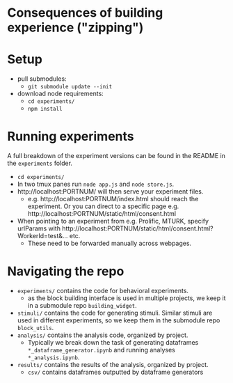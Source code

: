 # Consequences of building experience ("zipping")


# Setup
- pull submodules:
  - `git submodule update --init`
- download node requirements:
  - `cd experiments/`
  - `npm install`


# Running experiments
A full breakdown of the experiment versions can be found in the README in the `experiments` folder.

- `cd experiments/`
- In two tmux panes run `node app.js` and `node store.js`.
- http://localhost:PORTNUM/ will then serve your experiment files.
  - e.g. http://localhost:PORTNUM/index.html should reach the experiment. Or you can direct to a specific page e.g. http://localhost:PORTNUM/static/html/consent.html
- When pointing to an experiment from e.g. Prolific, MTURK, specify urlParams with http://localhost:PORTNUM/static/html/consent.html?WorkerId=test&... etc.
  - These need to be forwarded manually across webpages. 



# Navigating the repo
- `experiments/` contains the code for behavioral experiments.
  - as the block building interface is used in multiple projects, we keep it in a submodule repo `building_widget`.
- `stimuli/` contains the code for generating stimuli. Similar stimuli are used in different experiments, so we keep them in the submodule repo `block_utils`.
- `analysis/` contains the analysis code, organized by project.
  - Typically we break down the task of generating dataframes `*_dataframe_generator.ipynb` and running analyses `*_analysis.ipynb`.
- `results/` contains the results of the analysis, organized by project. 
  - `csv/` contains dataframes outputted by dataframe generators

